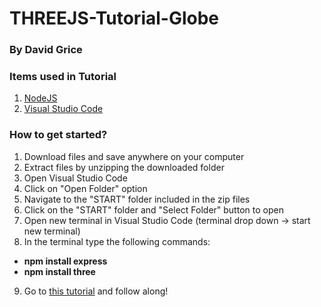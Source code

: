 # THREEJS-Tutorial-Globe
### By David Grice

### Items used in Tutorial
1. [NodeJS](https://nodejs.org/en/)
2. [Visual Studio Code](https://code.visualstudio.com/)

### How to get started?
1. Download files and save anywhere on your computer
2. Extract files by unzipping the downloaded folder
3. Open Visual Studio Code
4. Click on "Open Folder" option
5. Navigate to the "START" folder included in the zip files
6. Click on the "START" folder and "Select Folder" button to open
7. Open new terminal in Visual Studio Code (terminal drop down -> start new terminal)
8. In the terminal type the following commands:
 - **npm install express**
 - **npm install three**
9. Go to [this tutorial](https://youtu.be/WyK-ix6mgAQ) and follow along!
